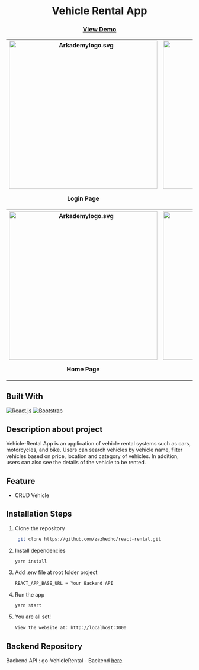 <h1 align="center">Vehicle Rental App</h1>

<h3 align="center">
    <a href="https://govehiclerental.netlify.app/" target="blank">View Demo</a>
</h3>
  
  <div align="center">
    <table>
  <tr>
    <th>
      <img src="https://res.cloudinary.com/zazh/image/upload/v1665463176/image/login_whshen.png" width="400px" alt="Arkademylogo.svg" />
        <p align="center">Login Page</p>
    </th>
    <th>
      <img src="https://res.cloudinary.com/zazh/image/upload/v1665463174/image/vehicle-type_hytktu.png" width="400px" alt="Arkademylogo.svg" />
        <p align="center">Vehicle Type Page</p>
    </th>
  </tr>
 <tr>
    <th>
      <img src="https://res.cloudinary.com/zazh/image/upload/v1665463173/image/home_ah8b8l.png" width="400px" alt="Arkademylogo.svg" />
        <p align="center">Home Page</p>
    </th>
    <th>
      <img src="https://res.cloudinary.com/zazh/image/upload/v1665463172/image/detail_oa1v9z.png" width="400px" alt="Arkademylogo.svg" />
        <p align="center">Detail Page</p>
    </th>
  </tr>
</table>
  </div>

## Built With

[![React.js](https://img.shields.io/badge/React.js-18.x-orange.svg?style=rounded-square)](https://reactjs.org/)
[![Bootstrap](https://img.shields.io/badge/Bootstrap-v5.2.x-blue)](https://github.com/react-bootstrap/react-bootstrap)

## Description about project

Vehicle-Rental App is an application of vehicle rental systems such as cars, motorcycles, and bike. Users can search vehicles by vehicle name, filter vehicles based on price, location and category of vehicles. In addition, users can also see the details of the vehicle to be rented.

## Feature

- CRUD Vehicle

## Installation Steps

1. Clone the repository

   ```bash
    git clone https://github.com/zazhedho/react-rental.git
   ```

2. Install dependencies

   ```bash
   yarn install
   ```

3. Add .env file at root folder project

   ```sh
   REACT_APP_BASE_URL = Your Backend API
   ```

4. Run the app

   ```bash
   yarn start
   ```

5. You are all set!

   ```bash
   View the website at: http://localhost:3000
   ```

## Backend Repository

Backend API : go-VehicleRental - Backend [here](https://github.com/zazhedho/gorental.git)
